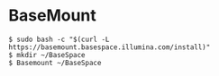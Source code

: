 # BaseMount


```
$ sudo bash -c "$(curl -L https://basemount.basespace.illumina.com/install)"
$ mkdir ~/BaseSpace
$ Basemount ~/BaseSpace
```

